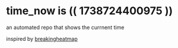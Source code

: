 # time_now is (( 1738724400975 ))

an automated repo that shows the currnent time

inspired by [breakingheatmap](https://github.com/breakingheatmap/breakingheatmap)